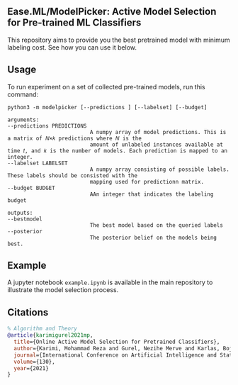 ## Ease.ML/ModelPicker: Active Model Selection for Pre-trained ML Classifiers
This repository aims to provide you the best pretrained model with minimum labeling cost. See how you can use it below.

## Usage
To run experiment on a set of collected pre-trained models, run this command:

```buildoutcfg
python3 -m modelpicker [--predictions ] [--labelset] [--budget]
```

```buildoutcfg
arguments:
--predictions PREDICTIONS 
                          A numpy array of model predictions. This is a matrix of 𝑁×𝑘 predictions where 𝑁 is the 
                          amount of unlabeled instances available at time 𝑡, and 𝑘 is the number of models. Each prediction is mapped to an integer.
--labelset LABELSET 
                          A numpy array consisting of possible labels. These labels should be consisted with the 
                          mapping used for predictionn matrix.
--budget BUDGET 
                          AAn integer that indicates the labeling budget

outputs:
--bestmodel  
                          The best model based on the queried labels 
--posterior 
                          The posterior belief on the models being best.
```
## Example
A jupyter notebook `example.ipynb` is available in the main repository to illustrate the model selection process. 

## Citations

```bibtex
% Algorithm and Theory 
@article{karimigurel2021mp,
  title={Online Active Model Selection for Pretrained Classifiers},
  author={Karimi, Mohammad Reza and Gurel, Nezihe Merve and Karlas, Bojan and Rausch, Johannes and Zhang, Ce and Krause, Andreas},
  journal={International Conference on Artificial Intelligence and Statistics},
  volume={130},
  year={2021}
}
